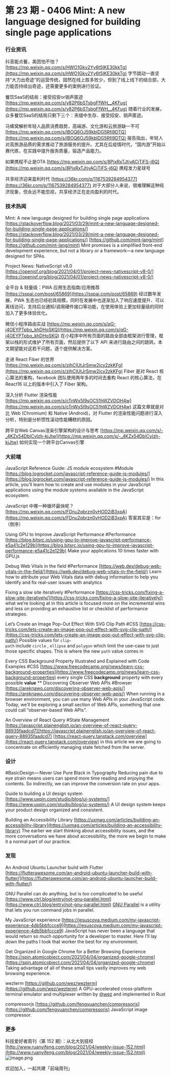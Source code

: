 # 第 23 期 - 0406 Mint: A new language designed for building single page applications
### 行业资讯
抖音能点餐，美团怕不怕？
[https://mp.weixin.qq.com/s/HWO1Gkv2Yy6t5IKE30kkTg](https://mp.weixin.qq.com/s/HWO1Gkv2Yy6t5IKE30kkTg)
字节跳动一直坚持“大力出奇迹”的运营传统，固然在线上胜多败少，但到了线上线下的结合部，大力能否持续出奇迹，还需要更多的案例进行验证。

餐饮SaaS的结局：接受招安or销声匿迹
[https://mp.weixin.qq.com/s/y82P6bSTsbgFfWH__4KFug](https://mp.weixin.qq.com/s/y82P6bSTsbgFfWH__4KFug)
随着行业的发展，众多餐饮SaaS的结局只剩下三个：夹缝中生存、接受招安、销声匿迹。

马蜂窝解析年轻人品质消费趋势，高端游、文化游和云旅游缺一不可
[https://mp.weixin.qq.com/s/lBOQ6OJ59kblDG5Rfi9DTQ](https://mp.weixin.qq.com/s/lBOQ6OJ59kblDG5Rfi9DTQ)
报告指出，年轻人对高旅游品质的需求推动了旅游服务的提升。尤其在后疫情时代，“国内游”开始以赛代练，在实践中提升服务质量，锻造产品能力。

如果携程不止是OTA
[https://mp.weixin.qq.com/s/8PjxRxTJtjvACjTiFS-j6Q](https://mp.weixin.qq.com/s/8PjxRxTJtjvACjTiFS-j6Q)
携程发力星球号

共享经济迎来盈利时代
[https://36kr.com/p/1167539284954377](https://36kr.com/p/1167539284954377)
对于大部分人来说，很难理解这种经济现象，但永远不能忽视，共享经济正在走向盈利的时代。

### 技术热闻
Mint: A new language designed for building single page applications
[https://stackoverflow.blog/2021/03/29/mint-a-new-language-designed-for-building-single-page-applications/](https://stackoverflow.blog/2021/03/29/mint-a-new-language-designed-for-building-single-page-applications/)
[https://github.com/mint-lang/mint](https://github.com/mint-lang/mint)
Mint promises is a simplified front-end development experience, but not a library or a framework—a new language designed for SPAs.

Project News: NativeScript v8.0
[https://openjsf.org/blog/2021/04/01/project-news-nativescript-v8-0/](https://openjsf.org/blog/2021/04/01/project-news-nativescript-v8-0/)

全平台 & 轻量级：PWA 应用生态指南/应用推荐
[https://sspai.com/post/65869](https://sspai.com/post/65869)
经过数年发展，PWA 生态也已经初具规模，同时在发展中也逐渐加入了响应速度提升、可以离线访问，支持后台通知/调用硬件接口等功能，在使用体验上更加轻量级的同时加入了更多体验优化。

微信小程序路由实战
[https://mp.weixin.qq.com/s/qG-j4OEYPTpbo_khDHoSKQ](https://mp.weixin.qq.com/s/qG-j4OEYPTpbo_khDHoSKQ)
在小程序中所有页面的路由全部由框架进行管理，框架以栈的形式维护了所有页面，然后提供了以下 API 来进行路由之间的跳转。本文期望能对这若干问题，逐个提供解决方案。

走进 React Fiber 的世界
[https://mp.weixin.qq.com/s/zjhCIUtJrSmw2icy2zkKFg](https://mp.weixin.qq.com/s/zjhCIUtJrSmw2icy2zkKFg)
Fiber 是对 React 核心算法的重构，facebook 团队使用两年多的时间去重构 React 的核心算法，在React16 以上的版本中引入了 Fiber 架构。

深入分析 Flutter 渲染性能
[https://mp.weixin.qq.com/s/cTnWx5I9sOC51hWZVDOH4w](https://mp.weixin.qq.com/s/cTnWx5I9sOC51hWZVDOH4w)
这篇文章就是对比 Web (Chromium) 和 Native (Android)，对 Flutter 的渲染性能问题进行深入分析，特别是分析惯性滚动性能糟糕的原因。

跨平台Web Canvas渲染引擎架构的设计与思考
[https://mp.weixin.qq.com/s/-_4KZx54DblCylzh-kjJtw](https://mp.weixin.qq.com/s/-_4KZx54DblCylzh-kjJtw)
如何实现一个跨平台Canvas引擎

### 大前端
JavaScript Reference Guide: JS module ecosystem #Module
[https://blog.logrocket.com/javascript-reference-guide-js-modules/](https://blog.logrocket.com/javascript-reference-guide-js-modules/)
In this article, you’ll learn how to create and use modules in your JavaScript applications using the module systems available in the JavaScript ecosystem.

JavaScript 中哪一种循环最快呢？
[https://mp.weixin.qq.com/s/FDnu2qbrzn0vHOD2iB3xpA](https://mp.weixin.qq.com/s/FDnu2qbrzn0vHOD2iB3xpA)
答案其实是：for（倒序）

Using GPU to Improve JavaScript Performance #Performance
[https://blog.bitsrc.io/using-gpu-to-improve-javascript-performance-e5a41c2e129b](https://blog.bitsrc.io/using-gpu-to-improve-javascript-performance-e5a41c2e129b)
Make your applications 10 times faster with GPU.js

Debug Web Vitals in the field #Performance
[https://web.dev/debug-web-vitals-in-the-field/](https://web.dev/debug-web-vitals-in-the-field/)
Learn how to attribute your Web Vitals data with debug information to help you identify and fix real-user issues with analytics

Fixing a slow site iteratively #Performance
[https://css-tricks.com/fixing-a-slow-site-iteratively/](https://css-tricks.com/fixing-a-slow-site-iteratively/)
what we’re looking at in this article is focused more on the incremental wins and less on providing an exhaustive list or checklist of performance strategies.

Let’s Create an Image Pop-Out Effect With SVG Clip Path #CSS
[https://css-tricks.com/lets-create-an-image-pop-out-effect-with-svg-clip-path/](https://css-tricks.com/lets-create-an-image-pop-out-effect-with-svg-clip-path/)
Possible values for `clip-path` include `circle` , `ellipse` and `polygon` which limit the use-case to just those specific shapes. This is where the new `path` value comes in

Every CSS Background Property Illustrated and Explained with Code Examples #CSS
[https://www.freecodecamp.org/news/learn-css-background-properties](https://www.freecodecamp.org/news/learn-css-background-properties)
every single CSS **background** property with every possible **value**
**
Discovering Observer Web APIs #Browser
[https://areknawo.com/discovering-observer-web-apis/](https://areknawo.com/discovering-observer-web-apis/)
When running in a browser environment, you can use many Web APIs in your JavaScript code. Today, we’ll be exploring a small section of Web APIs, something that one could call “observer-based Web APIs”.

An Overview of React Query #State Management
[https://javascript.plainenglish.io/an-overview-of-react-query-88935faadcd7](https://javascript.plainenglish.io/an-overview-of-react-query-88935faadcd7)
[https://react-query.tanstack.com/overview](https://react-query.tanstack.com/overview)
in this article we are going to concentrate on efficiently managing state fetched from the server.


### 设计
#BasicDesign — Never Use Pure Black in Typography
Reducing pain due to eye strain means users can spend more time reading and enjoying the contents. So indirectly, we can improve the conversion rate on your apps.

Guide to building a UI design system
[https://www.uxpin.com/studio/blog/ui-systems/](https://www.uxpin.com/studio/blog/ui-systems/)
A UI design system keeps your product design organized and consistent.

Building an Accessibility Library
[https://uxmag.com/articles/building-an-accessibility-library](https://uxmag.com/articles/building-an-accessibility-library)
The earlier we start thinking about accessibility issues, and the more conversations we have about accessibility, the more we begin to make it a normal part of our practice.

### 发现
An Android Ubuntu Launcher build with Flutter
[https://flutterawesome.com/an-android-ubuntu-launcher-build-with-flutter/](https://flutterawesome.com/an-android-ubuntu-launcher-build-with-flutter/)

GNU Parallel can do anything, but is too complicated to be useful
[https://www.ctrl.blog/entry/not-gnu-parallel.html](https://www.ctrl.blog/entry/not-gnu-parallel.html)
[GNU Parallel](https://www.gnu.org/software/parallel/) is a utility that lets you run command jobs in parallel.

My JavaScript experience
[https://jesuscova.medium.com/my-javascript-experience-4db5bbfccce9](https://jesuscova.medium.com/my-javascript-experience-4db5bbfccce9)
JavaScript has never been a language that would return so much opportunity for a developer to master. Here I’ll lay down the paths I took that worker the best for my environment.

Get Organized in Google Chrome for a Better Browsing Experience
[https://spin.atomicobject.com/2021/04/04/organized-google-chrome](https://spin.atomicobject.com/2021/04/04/organized-google-chrome)
Taking advantage of all of these small tips vastly improves my web browsing experience.

wezterm
[https://github.com/wez/wezterm](https://github.com/wez/wezterm)
A GPU-accelerated cross-platform terminal emulator and multiplexer written by [@wez](https://github.com/wez) and implemented in Rust

compressorjs
[https://github.com/fengyuanchen/compressorjs](https://github.com/fengyuanchen/compressorjs)
JavaScript image compressor.

### 更多
科技爱好者周刊（第 152 期）：从北大到技校
[http://www.ruanyifeng.com/blog/2021/04/weekly-issue-152.html](http://www.ruanyifeng.com/blog/2021/04/weekly-issue-152.html)
![image.png](https://cdn.nlark.com/yuque/0/2020/png/85771/1605930034828-7fc81343-651f-4a15-8465-eebe5a23cf61.png#align=left&display=inline&height=31&margin=%5Bobject%20Object%5D&name=image.png&originHeight=90&originWidth=2186&size=14325&status=done&style=none&width=746)


欢迎加入，一起共建「前端周刊」
